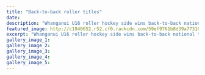 ```yaml
---
title: "Back-to-back roller titles"
date: 
description: "Whanganui U16 roller hockey side wins back-to-back national titles.  Three of the U16s, brothers Mitchell & Cody Lockett & Eli Zinsli (all WHS students) also lined up in the div 2.."
featured_image: http://c1940652.r52.cf0.rackcdn.com/59ef9761b8d39a7731000283/Rollerhockey-WU-u16-win-nat-title-chron.jpg
excerpt: "Whanganui U16 roller hockey side wins back-to-back national titles over Labour Weekend. Three of the U16s, brothers Mitchell and Cody Lockett and Eli Zinsli (all WHS students) also lined up in the division 2 Wanganui team."
gallery_image_1: 
gallery_image_2: 
gallery_image_3: 
gallery_image_4: 
gallery_image_5: 
---
```

